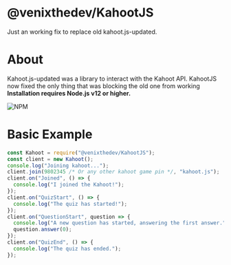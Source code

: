 # @venixthedev/KahootJS
Just an working fix to replace old kahoot.js-updated.


# About
Kahoot.js-updated was a library to interact with the Kahoot API. KahootJS now fixed the only thing that was blocking the old one from working
**Installation requires Node.js v12 or higher.**

![NPM](https://nodei.co/npm/@venixthedev/kahootjs.png)

# Basic Example
```js
const Kahoot = require("@venixthedev/KahootJS");
const client = new Kahoot();
console.log("Joining kahoot...");
client.join(9802345 /* Or any other kahoot game pin */, "kahoot.js");
client.on("Joined", () => {
  console.log("I joined the Kahoot!");
});
client.on("QuizStart", () => {
  console.log("The quiz has started!");
});
client.on("QuestionStart", question => {
  console.log("A new question has started, answering the first answer.");
  question.answer(0);
});
client.on("QuizEnd", () => {
  console.log("The quiz has ended.");
});
```